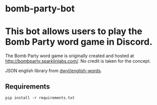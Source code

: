 # bomb-party-bot
# This bot allows users to play the Bomb Party word game in Discord.

The Bomb Party word game is originally created and hosted at http://bombparty.sparklinlabs.com/. No credit is taken for the concept.

JSON english library from [dwyl/english-words](https://github.com/dwyl/english-words).

## Requirements
``` pip install -r requirements.txt ```